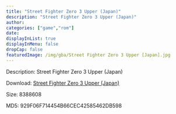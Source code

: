 ```yaml
---
title: "Street Fighter Zero 3 Upper (Japan)"
description: "Street Fighter Zero 3 Upper (Japan)"
author: 
categories: ["game","rom"]
date: 
displayInList: true
displayInMenu: false
dropCap: false
featuredImage: /img/gba/Street Fighter Zero 3 Upper [Japan].jpg
---
```


Description: Street Fighter Zero 3 Upper (Japan)

Download: <a style="text-decoration:underline;" href="https://mega.nz/#!HHISBSiT!jvyro7G-K7Y-cZ9s8dNYLM4VN72myks4Rw_gFlosem8" target = "_blank" rel = "nofollow" > Street Fighter Zero 3 Upper (Japan)</a>

Size: 8388608

MD5: 929F06F714454B66CEC42585462DB598

